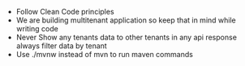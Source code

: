 - Follow Clean Code principles
- We are building multitenant application so keep that in mind while writing code
- Never Show any tenants data to other tenants in any api response always filter data by tenant
- Use ./mvnw instead of mvn to run maven commands
